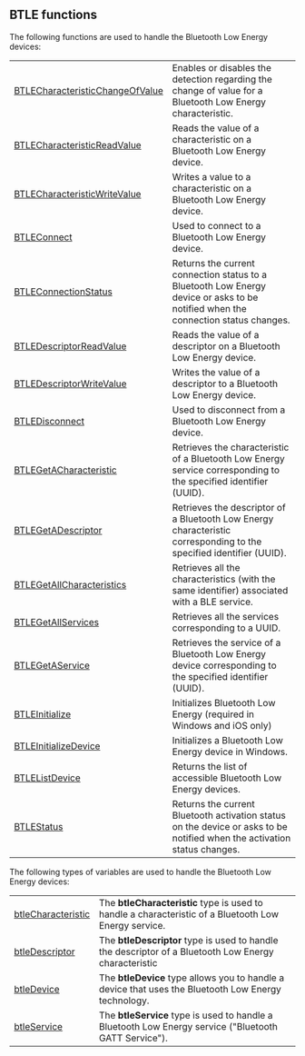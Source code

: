 


## BTLE functions
			



<a name="NOTE1"></a>
<a name="NOTE1_1"></a>


The following functions are used to handle the Bluetooth Low Energy devices: 



|   |   |
| --- | --- |
| [BTLECharacteristicChangeOfValue](../WDLang3/1000022071.md) | Enables or disables the detection regarding the change of value for a Bluetooth Low Energy characteristic. |
| [BTLECharacteristicReadValue](../WDLang3/1000022069.md) | Reads the value of a characteristic on a Bluetooth Low Energy device. |
| [BTLECharacteristicWriteValue](../WDLang3/1000022070.md) | Writes a value to a characteristic on a Bluetooth Low Energy device. |
| [BTLEConnect](../WDLang3/1000021884.md) | Used to connect to a Bluetooth Low Energy device. |
| [BTLEConnectionStatus](../WDLang3/1000022068.md) | Returns the current connection status to a Bluetooth Low Energy device or asks to be notified when the connection status changes. |
| [BTLEDescriptorReadValue](../WDLang3/1000022072.md) | Reads the value of a descriptor on a Bluetooth Low Energy device. |
| [BTLEDescriptorWriteValue](../WDLang3/1000022073.md) | Writes the value of a descriptor to a Bluetooth Low Energy device. |
| [BTLEDisconnect](../WDLang3/1000021883.md) | Used to disconnect from a Bluetooth Low Energy device. |
| [BTLEGetACharacteristic](../WDLang3/1000022113.md) | Retrieves the characteristic of a Bluetooth Low Energy service corresponding to the specified identifier (UUID). |
| [BTLEGetADescriptor](../WDLang3/1000022112.md) | Retrieves the descriptor of a Bluetooth Low Energy characteristic corresponding to the specified identifier (UUID). |
| [BTLEGetAllCharacteristics](../WDLang3/1000022115.md) | Retrieves all the characteristics (with the same identifier) associated with a BLE service. |
| [BTLEGetAllServices](../WDLang3/1000022114.md) | Retrieves all the services corresponding to a UUID. |
| [BTLEGetAService](../WDLang3/1000022111.md) | Retrieves the service of a Bluetooth Low Energy device corresponding to the specified identifier (UUID). |
| [BTLEInitialize](../WDLang3/1000022110.md) | Initializes Bluetooth Low Energy (required in Windows and iOS only) |
| [BTLEInitializeDevice](../WDLang3/1410087620.md) | Initializes a Bluetooth Low Energy device in Windows. |
| [BTLEListDevice](../WDLang3/1000021882.md) | Returns the list of accessible Bluetooth Low Energy devices. |
| [BTLEStatus](../WDLang3/1000021885.md) | Returns the current Bluetooth activation status on the device or asks to be notified when the activation status changes. |



The following types of variables are used to handle the Bluetooth Low Energy devices:   



|   |   |
| --- | --- |
| [btleCharacteristic](../WDLang3/1000022060.md) | The **btleCharacteristic** type is used to handle a characteristic of a Bluetooth Low Energy service. |
| [btleDescriptor](../WDLang3/1000022064.md) | The **btleDescriptor** type is used to handle the descriptor of a Bluetooth Low Energy characteristic |
| [btleDevice](../WDLang3/1000022054.md) | The **btleDevice** type allows you to handle a device that uses the Bluetooth Low Energy technology. |
| [btleService](../WDLang3/1000022057.md) | The **btleService** type is used to handle a Bluetooth Low Energy service ("Bluetooth GATT Service"). |






